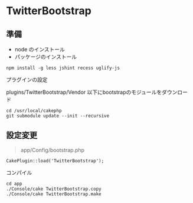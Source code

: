 # TwitterBootstrap

## 準備

- node のインストール
- パッケージのインストール

```
npm install -g less jshint recess uglify-js
```

プラグインの設定

plugins/TwitterBootstrap/Vendor 以下にbootstrapのモジュールをダウンロード

```
cd /usr/local/cakephp
git submodule update --init --recursive
```

## 設定変更

> app/Config/bootstrap.php

```
CakePlugin::load('TwitterBootstrap');
```

コンパイル

```
cd app
./Console/cake TwitterBootstrap.copy
./Console/cake TwitterBootstrap.make
```


